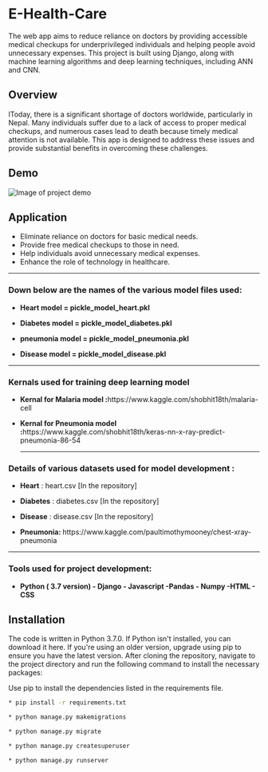 # E-Health-Care
The web app aims to reduce reliance on doctors by providing accessible medical checkups for underprivileged individuals and helping people avoid unnecessary expenses. This project is built using Django, along with machine learning algorithms and deep learning techniques, including ANN and CNN.
## Overview
IToday, there is a significant shortage of doctors worldwide, particularly in Nepal. Many individuals suffer due to a lack of access to proper medical checkups, and numerous cases lead to death because timely medical attention is not available. This app is designed to address these issues and provide substantial benefits in overcoming these challenges.
## Demo
![Image of project demo](https://github.com/Pradip-p/E-Health-Care/blob/master/media/images/Screenshot%20from%202021-02-07%2009-31-31.png)
## Application
* Eliminate reliance on doctors for basic medical needs.
* Provide free medical checkups to those in need.
* Help individuals avoid unnecessary medical expenses.
* Enhance the role of technology in healthcare.

<hr>
<h3> Down below are the names of the various model files used:</h3>
<ul>
<li><p><b>Heart model = pickle_model_heart.pkl</b></p></li>
<li><p><b>Diabetes model = pickle_model_diabetes.pkl</b></p></li>
<li><p><b> pneumonia model = pickle_model_pneumonia.pkl</b></p></li>
<li><p><b>Disease model = pickle_model_disease.pkl</b></p></li>
</ul>
<hr>

<h3> Kernals used for training deep learning model </h3>
<ul>
<li><p><b>Kernal for Malaria model :</b>https://www.kaggle.com/shobhit18th/malaria-cell</p></li>

<li><p><b>Kernal for Pneumonia model :</b>https://www.kaggle.com/shobhit18th/keras-nn-x-ray-predict-pneumonia-86-54</p></li>
<hr>
</ul>

<h3> Details of various datasets used for model development : </h3>
<ul>
<li><p><b>Heart</b> : heart.csv [In the repository]</p></li>
<li><p><b>Diabetes</b> : diabetes.csv [In the repository]</p></li>
<li><p><b>Disease</b> : disease.csv [In the repository]</p></li>
<li><p><b>Pneumonia: </b> https://www.kaggle.com/paultimothymooney/chest-xray-pneumonia </p></li>
</ul>

<hr>

<h3> Tools used for project development: </h3>
<ul>
<li><b>Python ( 3.7 version) - Django - Javascript -Pandas - Numpy -HTML - CSS</b></li>
</ul>

## Installation
The code is written in Python 3.7.0. If Python isn't installed, you can download it here. If you're using an older version, upgrade using pip to ensure you have the latest version. After cloning the repository, navigate to the project directory and run the following command to install the necessary packages:

Use pip to install the dependencies listed in the requirements file.


```bash
* pip install -r requirements.txt

* python manage.py makemigrations

* python manage.py migrate

* python manage.py createsuperuser

* python manage.py runserver

```
